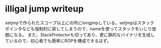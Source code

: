 # illigal jump writeup

setjmpで作られたスコープ以上にの所にlongjmpしている。setjmpはスタックポインタなども強制的に戻してしまうので、nameを使ってスタックをいじり放題になる。
また、StackProtectorも切ってあり、更に静的なバイナリを生成しているので、初心者でも簡単にROPを構成できるはず。

